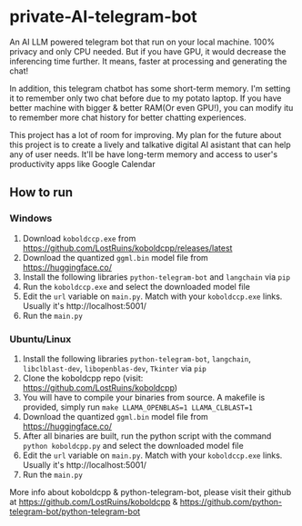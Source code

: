 # private-AI-telegram-bot
An AI LLM powered telegram bot that run on your local machine. 100% privacy and only CPU needed. But if you have GPU, it would decrease the inferencing time further. It means, faster at processing and generating the chat!

In addition, this telegram chatbot has some short-term memory. I'm setting it to remember only two chat before due to my potato laptop. If you have better machine with bigger & better RAM(Or even GPU!), you can modify itu to remember more chat history for better chatting experiences.

This project has a lot of room for improving. My plan for the future about this project is to create a lively and talkative digital AI asistant that can help any of user needs. It'll be have long-term memory and access to user's productivity apps like Google Calendar

## How to run
### Windows
1. Download `koboldccp.exe` from https://github.com/LostRuins/koboldcpp/releases/latest
2. Download the quantized `ggml.bin` model file from https://huggingface.co/
3. Install the following libraries `python-telegram-bot` and `langchain` via `pip`
4. Run the `koboldccp.exe` and select the downloaded model file
5. Edit the `url` variable on `main.py`. Match with your `koboldccp.exe` links. Usually it's http://localhost:5001/
6. Run the `main.py`

### Ubuntu/Linux
1. Install the following libraries `python-telegram-bot`, `langchain`, `libclblast-dev`, `libopenblas-dev`, `Tkinter` via `pip`
2. Clone the koboldcpp repo (visit: https://github.com/LostRuins/koboldcpp)
3. You will have to compile your binaries from source. A makefile is provided, simply run `make LLAMA_OPENBLAS=1 LLAMA_CLBLAST=1`
4. Download the quantized `ggml.bin` model file from https://huggingface.co/
5. After all binaries are built, run the python script with the command `python koboldcpp.py` and select the downloaded model file
6. Edit the `url` variable on `main.py`. Match with your `koboldccp.exe` links. Usually it's http://localhost:5001/
7. Run the `main.py`


More info about koboldcpp & python-telegram-bot, please visit their github at https://github.com/LostRuins/koboldcpp & https://github.com/python-telegram-bot/python-telegram-bot
